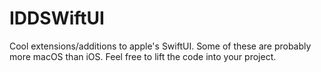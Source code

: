 # IDDSWiftUI

Cool extensions/additions to apple's SwiftUI.
Some of these are probably more macOS than iOS.
Feel free to lift the code into your project.

